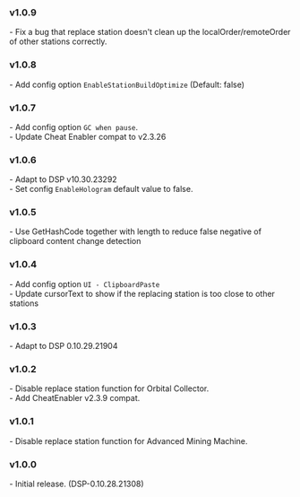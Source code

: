 ### v1.0.9
\- Fix a bug that replace station doesn't clean up the localOrder/remoteOrder of other stations correctly.   

### v1.0.8
\- Add config option `EnableStationBuildOptimize` (Default: false)  

### v1.0.7
\- Add config option `GC when pause`.  
\- Update Cheat Enabler compat to v2.3.26  

### v1.0.6
\- Adapt to DSP v10.30.23292  
\- Set config `EnableHologram` default value to false.  

### v1.0.5
\- Use GetHashCode together with length to reduce false negative of clipboard content change detection  

### v1.0.4
\- Add config option `UI - ClipboardPaste`  
\- Update cursorText to show if the replacing station is too close to other stations  

### v1.0.3
\- Adapt to DSP 0.10.29.21904  

### v1.0.2
\- Disable replace station function for Orbital Collector.  
\- Add CheatEnabler v2.3.9 compat.  

### v1.0.1
\- Disable replace station function for Advanced Mining Machine.  

### v1.0.0
\- Initial release. (DSP-0.10.28.21308)  
